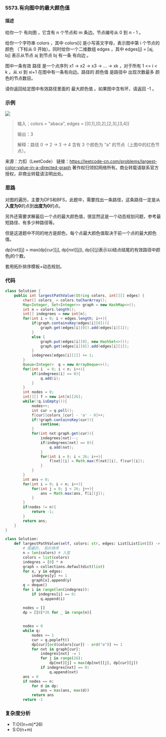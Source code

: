 ### 5573.有向图中的最大颜色值
#### 描述
给你一个 有向图 ，它含有 n 个节点和 m 条边。节点编号从 0 到 n - 1 。

给你一个字符串 colors ，其中 colors[i] 是小写英文字母，表示图中第 i 个节点的 颜色 （下标从 0 开始）。同时给你一个二维数组 edges ，其中 edges[j] = [aj, bj] 表示从节点 aj 到节点 bj 有一条 有向边 。

图中一条有效 路径 是一个点序列 x1 -> x2 -> x3 -> ... -> xk ，对于所有 1 <= i < k ，从 xi 到 xi+1 在图中有一条有向边。路径的 颜色值 是路径中 出现次数最多 颜色的节点数目。

请你返回给定图中有效路径里面的 最大颜色值 。如果图中含有环，请返回 -1 。

### 示例
![](https://assets.leetcode.com/uploads/2021/04/21/leet1.png)
> 输入：colors = "abaca", edges = [[0,1],[0,2],[2,3],[3,4]]
> >
> 输出：3
> >
> 解释：路径 0 -> 2 -> 3 -> 4 含有 3 个颜色为 "a" 的节点（上图中的红色节点）。

来源：力扣（LeetCode）
链接：https://leetcode-cn.com/problems/largest-color-value-in-a-directed-graph
著作权归领扣网络所有。商业转载请联系官方授权，非商业转载请注明出处。
### 思路
对图的遍历，主要为DFS和BFS，此题中，需要找出一条路径，这条路径一定是从**入度为0**的点到**出度为0**的点。

另外还需要求解最后一个点的最大颜色值，很显然这是一个动态规划问题，参考最短路径、有多少种路径等。

但是这道题中不同的地方是颜色，每个点最大颜色值取决于前一个点的最大颜色值。

dp[nxt][j] = max(dp[cur][j], dp[nxt][j]), dp[i][j]表示以i结点结尾的有效路径中颜色j的个数。

套用拓扑排序模板+动态规划。

### 代码
```java
class Solution {
    public int largestPathValue(String colors, int[][] edges) {
        char[] colors_ = colors.toCharArray();
        Map<Integer, Set<Integer>> graph = new HashMap<>();
        int n = colors.length();
        int[] indegrees = new int[n];
        for(int i = 0; i < edges.length; i++){
            if(graph.containsKey(edges[i][0])){
                graph.get(edges[i][0]).add(edges[i][1]);
            }
            else {
                graph.put(edges[i][0], new HashSet<>());
                graph.get(edges[i][0]).add(edges[i][1]);
            }
            indegrees[edges[i][1]] += 1;
        }
        Queue<Integer>  q = new ArrayDeque<>();
        for(int i  = 0; i < n; i++){
            if(indegrees[i] == 0){
                q.add(i);
            }
        }
        int nodes = 0;
        int[][] f = new int[n][26];
        while(!q.isEmpty()){
            nodes++;
            int cur = q.poll();
            f[cur][colors_[cur] - 'a' - 0]++;
            if(!graph.containsKey(cur)){
                continue;
            }
            for(int nxt:graph.get(cur)){
                indegrees[nxt]--;
                if(indegrees[nxt] == 0){
                    q.add(nxt);
                }
                for(int i = 0; i < 26; i++){
                    f[nxt][i] = Math.max(f[nxt][i], f[cur][i]);
                }
            }
        }
        int ans = 0;
        for(int i = 0; i < n; i++){
            for(int j = 0; j < 26; j++){
                ans = Math.max(ans, f[i][j]);
            }
        }
        if(nodes != n){
            return -1;
        }
        return ans;
    }
}
```

```python
class Solution:
    def largestPathValue(self, colors: str, edges: List[List[int]]) -> int:
        # 图遍历， 拓扑排序
        n = len(colors) # 入度
        colors = list(colors)
        indegres = [0] * n
        graph = collections.defaultdict(list)
        for x, y in edges:
            indegres[y] += 1
            graph[x].append(y)
        q = deque()
        for i in range(len(indegres)):
            if indegres[i] == 0:
                q.append(i)

        nodes = []
        dp = [[0]*26 for _ in range(n)]  
        
        
        nodes = 0
        while q:
            nodes += 1
            cur = q.popleft()
            dp[cur][ord(colors[cur]) - ord("a")] += 1
            for nxt in graph[cur]:
                indegres[nxt] -= 1
                for j in range(26):
                    dp[nxt][j] = max(dp[nxt][j], dp[cur][j])
                if indegres[nxt] == 0:
                    q.append(nxt)
        ans = 0
        if nodes == n:
            for d in dp:
                ans = max(ans, max(d))
            return ans
        return -1
```
### 复杂度分析
- T:O((n+m)*26)
- S:O(n+m)
